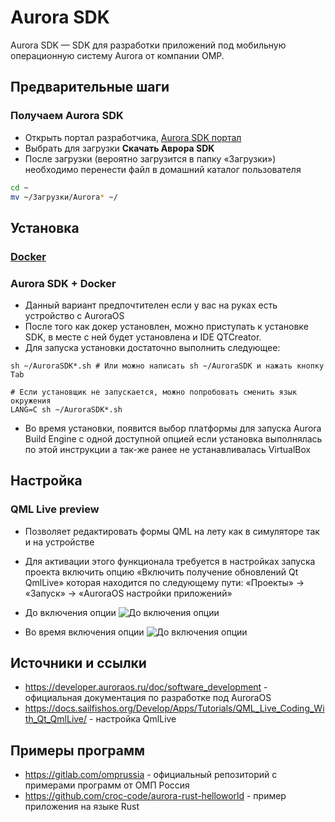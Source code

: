 # Aurora SDK

Aurora SDK — SDK для разработки приложений под мобильную операционную систему Aurora от компании OMP.

## Предварительные шаги

### Получаем Aurora SDK

- Открыть портал разработчика, [Aurora SDK портал](https://developer.auroraos.ru/#tree)
- Выбрать для загрузки **Скачать Aврора SDK**
- После загрузки (вероятно загрузится в папку «Загрузки») необходимо перенести файл в домашний каталог пользователя

```zsh
cd ~
mv ~/Загрузки/Aurora* ~/
```

## Установка

### [Docker](docker.md)

### Aurora SDK + Docker

- Данный вариант предпочтителен если у вас на руках есть устройство с AuroraOS
- После того как докер установлен, можно приступать к установке SDK, в месте с ней будет установлена и IDE QTCreator.
- Для запуска установки достаточно выполнить следующее:

```shell
sh ~/AuroraSDK*.sh # Или можно написать sh ~/AuroraSDK и нажать кнопку Tab

# Если установщик не запускается, можно попробовать сменить язык окружения
LANG=C sh ~/AuroraSDK*.sh
```

- Во время установки, появится выбор платформы для запуска Aurora Build Engine с одной доступной опцией если установка выполнялась по этой инструкции а так-же ранее не устанавливалась VirtualBox

## Настройка

### QML Live preview

- Позволяет редактировать формы QML на лету как в симуляторе так и на устройстве
- Для активации этого функционала требуется в настройках запуска проекта включить опцию «Включить получение обновлений Qt QmlLive» которая находится по следующему пути: «Проекты» -> «Запуск» -> «AuroraOS настройки приложений»

- До включения опции
![До включения опции](/aurora-sdk/qt-qml-live-1.png)

- Во время включения опции
![До включения опции](/aurora-sdk/qt-qml-live-2.png)

## Источники и ссылки

- <https://developer.auroraos.ru/doc/software_development> - официальная документация по разработке под AuroraOS
- <https://docs.sailfishos.org/Develop/Apps/Tutorials/QML_Live_Coding_With_Qt_QmlLive/> - настройка QmlLive

## Примеры программ

- <https://gitlab.com/omprussia> - официальный репозиторий с примерами программ от ОМП Россия
- <https://github.com/croc-code/aurora-rust-helloworld> - пример приложения на языке Rust
